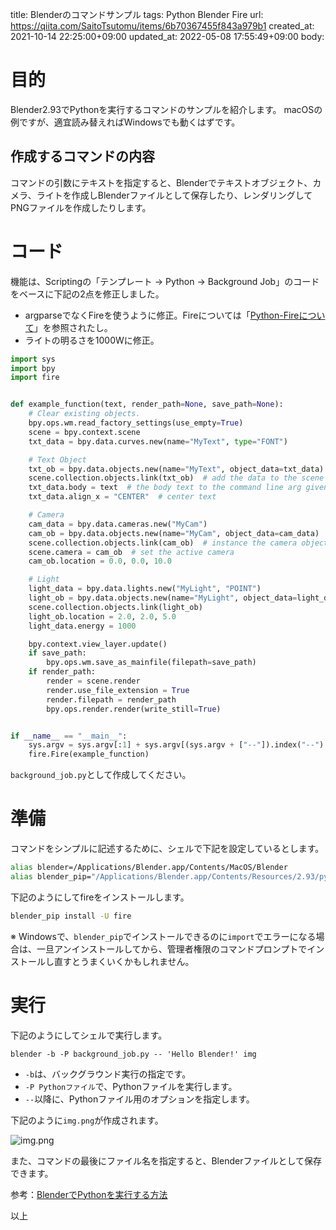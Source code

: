 title: Blenderのコマンドサンプル
tags: Python Blender Fire
url: https://qiita.com/SaitoTsutomu/items/6b70367455f843a979b1
created_at: 2021-10-14 22:25:00+09:00
updated_at: 2022-05-08 17:55:49+09:00
body:

# 目的

Blender2.93でPythonを実行するコマンドのサンプルを紹介します。
macOSの例ですが、適宜読み替えればWindowsでも動くはずです。

## 作成するコマンドの内容

コマンドの引数にテキストを指定すると、Blenderでテキストオブジェクト、カメラ、ライトを作成しBlenderファイルとして保存したり、レンダリングしてPNGファイルを作成したりします。

# コード

機能は、Scriptingの「テンプレート → Python → Background Job」のコードをベースに下記の2点を修正しました。

- argparseでなくFireを使うように修正。Fireについては「[Python-Fireについて](https://qiita.com/SaitoTsutomu/items/a5eb827737c9d59af2af)」を参照されたし。
- ライトの明るさを1000Wに修正。

```py:background_job.py
import sys
import bpy
import fire


def example_function(text, render_path=None, save_path=None):
    # Clear existing objects.
    bpy.ops.wm.read_factory_settings(use_empty=True)
    scene = bpy.context.scene
    txt_data = bpy.data.curves.new(name="MyText", type="FONT")

    # Text Object
    txt_ob = bpy.data.objects.new(name="MyText", object_data=txt_data)
    scene.collection.objects.link(txt_ob)  # add the data to the scene as an object
    txt_data.body = text  # the body text to the command line arg given
    txt_data.align_x = "CENTER"  # center text

    # Camera
    cam_data = bpy.data.cameras.new("MyCam")
    cam_ob = bpy.data.objects.new(name="MyCam", object_data=cam_data)
    scene.collection.objects.link(cam_ob)  # instance the camera object in the scene
    scene.camera = cam_ob  # set the active camera
    cam_ob.location = 0.0, 0.0, 10.0

    # Light
    light_data = bpy.data.lights.new("MyLight", "POINT")
    light_ob = bpy.data.objects.new(name="MyLight", object_data=light_data)
    scene.collection.objects.link(light_ob)
    light_ob.location = 2.0, 2.0, 5.0
    light_data.energy = 1000

    bpy.context.view_layer.update()
    if save_path:
        bpy.ops.wm.save_as_mainfile(filepath=save_path)
    if render_path:
        render = scene.render
        render.use_file_extension = True
        render.filepath = render_path
        bpy.ops.render.render(write_still=True)


if __name__ == "__main__":
    sys.argv = sys.argv[:1] + sys.argv[(sys.argv + ["--"]).index("--") + 1 :]
    fire.Fire(example_function)
```

`background_job.py`として作成してください。

# 準備

コマンドをシンプルに記述するために、シェルで下記を設定しているとします。

```bash
alias blender=/Applications/Blender.app/Contents/MacOS/Blender
alias blender_pip="/Applications/Blender.app/Contents/Resources/2.93/python/bin/python3.9 -m pip"
```

下記のようにしてfireをインストールします。

```bash
blender_pip install -U fire
```

※ Windowsで、`blender_pip`でインストールできるのに`import`でエラーになる場合は、一旦アンインストールしてから、管理者権限のコマンドプロンプトでインストールし直すとうまくいくかもしれません。

# 実行

下記のようにしてシェルで実行します。

```
blender -b -P background_job.py -- 'Hello Blender!' img
```

- `-b`は、バックグラウンド実行の指定です。
- `-P Pythonファイル`で、Pythonファイルを実行します。
- `--`以降に、Pythonファイル用のオプションを指定します。

下記のように`img.png`が作成されます。

![img.png](https://qiita-image-store.s3.ap-northeast-1.amazonaws.com/0/13955/5852a93a-4cae-14ef-8c3f-940b164a70c9.png)

また、コマンドの最後にファイル名を指定すると、Blenderファイルとして保存できます。

参考：[BlenderでPythonを実行する方法](https://qiita.com/SaitoTsutomu/items/cec67381a8789b40e377)

以上




